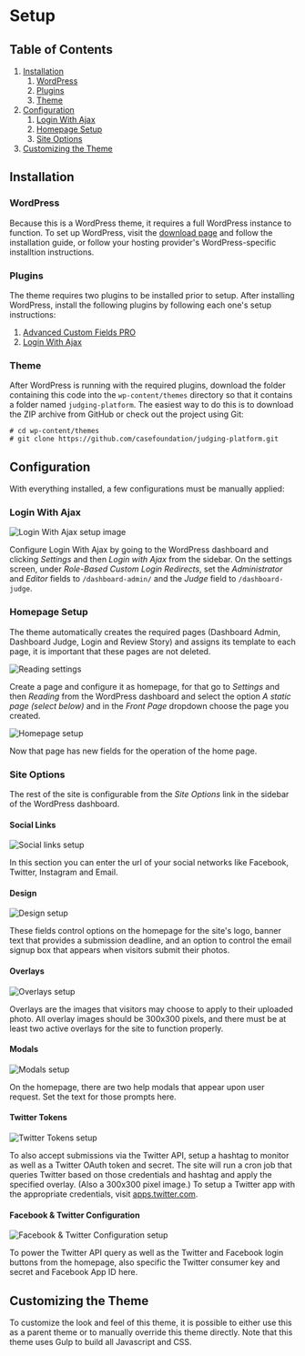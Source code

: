 # Setup

## Table of Contents

1. [Installation](#installation)
   1. [WordPress](#wordpress)
   2. [Plugins](#plugins) 	
   3. [Theme](#theme)
2. [Configuration](#configuration)
   1. [Login With Ajax](#login-with-ajax)
   2. [Homepage Setup](#homepage-setup)
   3. [Site Options](#site-options)
3. [Customizing the Theme](#customizing-the-theme)

## Installation

### WordPress

Because this is a WordPress theme, it requires a full WordPress instance to function. To set up WordPress, visit the [download page](https://wordpress.org/download/) and follow the installation guide, or follow your hosting provider's WordPress-specific installtion instructions.

### Plugins

The theme requires two plugins to be installed prior to setup. After installing WordPress, install the following plugins by following each one's setup instructions:

1. [Advanced Custom Fields PRO](https://www.advancedcustomfields.com/)
2. [Login With Ajax](http://wordpress.org/extend/plugins/login-with-ajax/)

### Theme

After WordPress is running with the required plugins, download the folder containing this code into the `wp-content/themes` directory so that it contains a folder named `judging-platform`. The easiest way to do this is to download the ZIP archive from GitHub or check out the project using Git:

```
# cd wp-content/themes
# git clone https://github.com/casefoundation/judging-platform.git
```

## Configuration

With everything installed, a few configurations must be manually applied:

### Login With Ajax

![Login With Ajax setup image](loginwithajax_setup.png)

Configure Login With Ajax by going to the WordPress dashboard and clicking _Settings_ and then _Login with Ajax_ from the sidebar. On the settings screen, under _Role-Based Custom Login Redirects_, set the _Administrator_ and _Editor_ fields to `/dashboard-admin/` and the _Judge_ field to `/dashboard-judge`.

### Homepage Setup

The theme automatically creates the required pages (Dashboard Admin, Dashboard Judge, Login and Review Story) and assigns its template to each page, it is important that these pages are not deleted.

![Reading settings](reading_settings.png)

Create a page and configure it as homepage, for that go to _Settings_ and then _Reading_ from the WordPress dashboard and select the option _A static page (select below)_ and in the _Front Page_ dropdown choose the page you created.

![Homepage setup](homepage_setup.png)

Now that page has new fields for the operation of the home page.

### Site Options

The rest of the site is configurable from the _Site Options_ link in the sidebar of the WordPress dashboard.

#### Social Links

![Social links setup](siteoptions_social.png)

In this section you can enter the url of your social networks like Facebook, Twitter, Instagram and Email.

#### Design

![Design setup](siteoptions_design.png)

These fields control options on the homepage for the site's logo, banner text that provides a submission deadline, and an option to control the email signup box that appears when visitors submit their photos.

#### Overlays

![Overlays setup](siteoptions_overlays.png)

Overlays are the images that visitors may choose to apply to their uploaded photo. All overlay images should be 300x300 pixels, and there must be at least two active overlays for the site to function properly.

#### Modals

![Modals setup](siteoptions_modals.png)

On the homepage, there are two help modals that appear upon user request. Set the text for those prompts here.

#### Twitter Tokens

![Twitter Tokens setup](siteoptions_tokens.png)

To also accept submissions via the Twitter API, setup a hashtag to monitor as well as a Twitter OAuth token and secret. The site will run a cron job that queries Twitter based on those credentials and hashtag and apply the specified overlay. (Also a 300x300 pixel image.) To setup a Twitter app with the appropriate credentials, visit [apps.twitter.com](https://apps.twitter.com/).

#### Facebook & Twitter Configuration

![Facebook & Twitter Configuration setup](siteoptions_facebooktwitter.png)

To power the Twitter API query as well as the Twitter and Facebook login buttons from the homepage, also specific the Twitter consumer key and secret and Facebook App ID here.

## Customizing the Theme

To customize the look and feel of this theme, it is possible to either use this as a parent theme or to manually override this theme directly. Note that this theme uses Gulp to build all Javascript and CSS.

